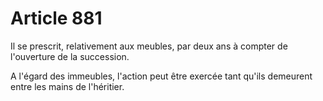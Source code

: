 # Article 881

Il se prescrit, relativement aux meubles, par deux ans à compter de l'ouverture de la succession.

A l'égard des immeubles, l'action peut être exercée tant qu'ils demeurent entre les mains de l'héritier.
